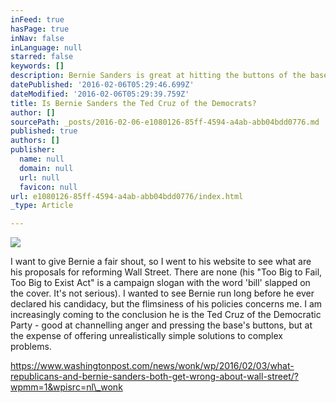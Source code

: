 ```yaml
---
inFeed: true
hasPage: true
inNav: false
inLanguage: null
starred: false
keywords: []
description: Bernie Sanders is great at hitting the buttons of the base and young Democrat party activists. But what lies beneath?
datePublished: '2016-02-06T05:29:46.699Z'
dateModified: '2016-02-06T05:29:39.759Z'
title: Is Bernie Sanders the Ted Cruz of the Democrats?
author: []
sourcePath: _posts/2016-02-06-e1080126-85ff-4594-a4ab-abb04bdd0776.md
published: true
authors: []
publisher:
  name: null
  domain: null
  url: null
  favicon: null
url: e1080126-85ff-4594-a4ab-abb04bdd0776/index.html
_type: Article

---
```

![](https://the-grid-user-content.s3-us-west-2.amazonaws.com/9820ecef-2d19-4459-92ee-0609bda9f11d.jpg)

I want to give Bernie a fair shout, so I went to his website to see what are his proposals for reforming Wall Street. There are none (his "Too Big to Fail, Too Big to Exist Act" is a campaign slogan with the word 'bill' slapped on the cover. It's not serious). I wanted to see Bernie run long before he ever declared his candidacy, but the flimsiness of his policies concerns me. I am increasingly coming to the conclusion he is the Ted Cruz of the Democratic Party - good at channelling anger and pressing the base's buttons, but at the expense of offering unrealistically simple solutions to complex problems.

https://www.washingtonpost.com/news/wonk/wp/2016/02/03/what-republicans-and-bernie-sanders-both-get-wrong-about-wall-street/?wpmm=1&wpisrc=nl\_wonk